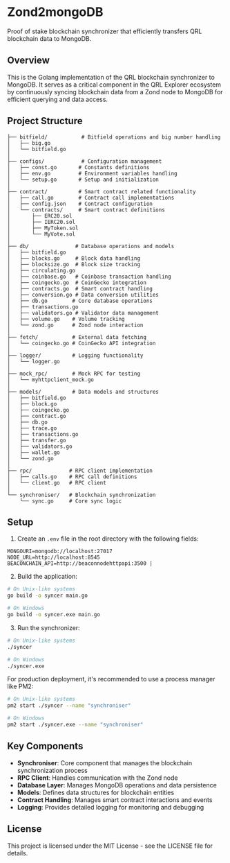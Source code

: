 # Zond2mongoDB

Proof of stake blockchain synchronizer that efficiently transfers QRL blockchain data to MongoDB.

## Overview

This is the Golang implementation of the QRL blockchain synchronizer to MongoDB. It serves as a critical component in the QRL Explorer ecosystem by continuously syncing blockchain data from a Zond node to MongoDB for efficient querying and data access.

## Project Structure

```
├── bitfield/           # Bitfield operations and big number handling
│   ├── big.go
│   └── bitfield.go
│
├── configs/            # Configuration management
│   ├── const.go       # Constants definitions
│   ├── env.go         # Environment variables handling
│   └── setup.go       # Setup and initialization
│
├── contract/          # Smart contract related functionality
│   ├── call.go        # Contract call implementations
│   ├── config.json    # Contract configuration
│   └── contracts/     # Smart contract definitions
│       ├── ERC20.sol
│       ├── IERC20.sol
│       ├── MyToken.sol
│       └── MyVote.sol
│
├── db/               # Database operations and models
│   ├── bitfield.go
│   ├── blocks.go     # Block data handling
│   ├── blocksize.go  # Block size tracking
│   ├── circulating.go
│   ├── coinbase.go   # Coinbase transaction handling
│   ├── coingecko.go  # CoinGecko integration
│   ├── contracts.go  # Smart contract handling
│   ├── conversion.go # Data conversion utilities
│   ├── db.go        # Core database operations
│   ├── transactions.go
│   ├── validators.go # Validator data management
│   ├── volume.go    # Volume tracking
│   └── zond.go      # Zond node interaction
│
├── fetch/           # External data fetching
│   └── coingecko.go # CoinGecko API integration
│
├── logger/          # Logging functionality
│   └── logger.go
│
├── mock_rpc/        # Mock RPC for testing
│   └── myhttpclient_mock.go
│
├── models/          # Data models and structures
│   ├── bitfield.go
│   ├── block.go
│   ├── coingecko.go
│   ├── contract.go
│   ├── db.go
│   ├── trace.go
│   ├── transactions.go
│   ├── transfer.go
│   ├── validators.go
│   ├── wallet.go
│   └── zond.go
│
├── rpc/            # RPC client implementation
│   ├── calls.go    # RPC call definitions
│   └── client.go   # RPC client
│
└── synchroniser/   # Blockchain synchronization
    └── sync.go     # Core sync logic
```

## Setup

1. Create an `.env` file in the root directory with the following fields:

```env
MONGOURI=mongodb://localhost:27017
NODE_URL=http://localhost:8545
BEACONCHAIN_API=http://beaconnodehttpapi:3500 |
```

2. Build the application:
```bash
# On Unix-like systems
go build -o syncer main.go

# On Windows
go build -o syncer.exe main.go
```

3. Run the synchronizer:
```bash
# On Unix-like systems
./syncer

# On Windows
./syncer.exe
```

For production deployment, it's recommended to use a process manager like PM2:
```bash
# On Unix-like systems
pm2 start ./syncer --name "synchroniser"

# On Windows
pm2 start ./syncer.exe --name "synchroniser"
```

## Key Components

- **Synchroniser**: Core component that manages the blockchain synchronization process
- **RPC Client**: Handles communication with the Zond node
- **Database Layer**: Manages MongoDB operations and data persistence
- **Models**: Defines data structures for blockchain entities
- **Contract Handling**: Manages smart contract interactions and events
- **Logging**: Provides detailed logging for monitoring and debugging

## License

This project is licensed under the MIT License - see the LICENSE file for details.
